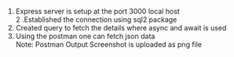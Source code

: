 1. Express server is setup at the port 3000 local host<br>
2 .Established the connection using sql2 package <br>
3. Created query to fetch the  details where async and await is used<br>
4. Using the postman one  can fetch json data <br>
Note:
Postman Output Screenshot is uploaded as png file
